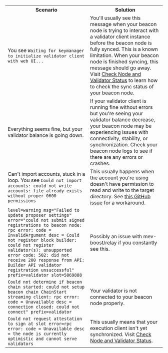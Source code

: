 <table>
    <tbody>
    <tr>
        <th style={{minWidth: 180 + 'px'}}>Scenario</th> 
        <th>Solution</th>
    </tr>
    <tr>
      <td>You see <code>Waiting for keymanager to initialize validator client with web UI...</code></td>
      <td>You'll usually see this message when your beacon node is trying to interact with a validator client instance before the beacon node is fully synced. This is a known limitation. When your beacon node is finished syncing, this message should go away. Visit <a href='/monitoring/checking-status'>Check Node and Validator Status</a> to learn how to check the sync status of your beacon node.</td>
    </tr>
    <tr>
      <td>Everything seems fine, but your validator balance is going down.</td>
      <td>If your validator client is running fine without errors but you're seeing your validator balance decrease, your beacon node may be experiencing issues with connectivity, stability, or synchronization. Check your beacon node logs to see if there are any errors or crashes.</td>
    </tr>
    <tr>
      <td>Can't import accounts, stuck in a loop. You see <code>Could not import accounts: could not write accounts: file already exists without proper 0600 permissions</code></td>
      <td>This usually happens when the account you're using doesn't have permission to read and write to the target directory. See <a href='https://github.com/prysmaticlabs/prysm/issues/11130#issuecomment-1199984124'>this GitHub issue</a> for a workaround.</td>
    </tr>
    <tr>
      <td><code>level=warning msg="Failed to update proposer settings" error="could not submit signed registrations to beacon node: rpc error: code = InvalidArgument desc = Could not register block builder: could not register validator(s): unsupported error code: 502: did not receive 200 response from API: Builder API validator registration unsuccessful" prefix=validator slot=5069888</code></td>
      <td>Possibly an issue with mev-boost/relay if you constantly see this.</td>
    </tr>
    <tr>
    <td><code>Could not determine if beacon chain started: could not setup beacon chain ChainStart streaming client: rpc error: code = Unavailable desc = connection closed: could not connect" prefix=validator</code></td>
      <td>Your validator is not connected to your beacon node properly.</td>
    </tr>
    <tr>
    <td><code>Could not request attestation to sign at slot error=rpc error: code = Unavailable desc = the node is currently optimistic and cannot serve validators</code></td>
      <td>This usually means that your execution client isn't yet synchronized. Visit <a href='/monitoring/checking-status'>Check Node and Validator Status</a>. </td>
    </tr>
    </tbody>
</table>
